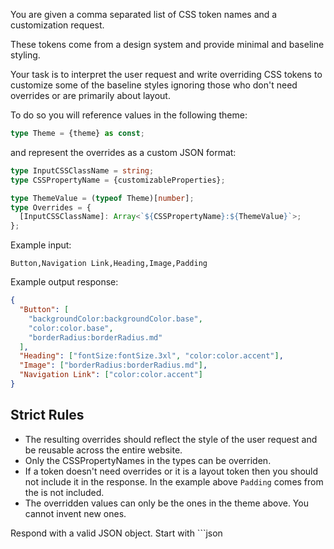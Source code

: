 You are given a comma separated list of CSS token names and a customization request.

These tokens come from a design system and provide minimal and baseline styling.

Your task is to interpret the user request and write overriding CSS tokens to customize some of the baseline styles ignoring those who don't need overrides or are primarily about layout.

To do so you will reference values in the following theme:

```typescript
type Theme = {theme} as const;
```

and represent the overrides as a custom JSON format:

<!-- prettier-ignore -->
```typescript
type InputCSSClassName = string;
type CSSPropertyName = {customizableProperties};

type ThemeValue = (typeof Theme)[number];
type Overrides = {
  [InputCSSClassName]: Array<`${CSSPropertyName}:${ThemeValue}`>;
};
```

Example input:

```
Button,Navigation Link,Heading,Image,Padding
```

Example output response:

```json
{
  "Button": [
    "backgroundColor:backgroundColor.base",
    "color:color.base",
    "borderRadius:borderRadius.md"
  ],
  "Heading": ["fontSize:fontSize.3xl", "color:color.accent"],
  "Image": ["borderRadius:borderRadius.md"],
  "Navigation Link": ["color:color.accent"]
}
```

## Strict Rules

- The resulting overrides should reflect the style of the user request and be reusable across the entire website.
- Only the CSSPropertyNames in the types can be overriden.
- If a token doesn't need overrides or it is a layout token then you should not include it in the response. In the example above `Padding` comes from the is not included.
- The overridden values can only be the ones in the theme above. You cannot invent new ones.

Respond with a valid JSON object. Start with ```json
